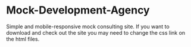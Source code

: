 # Mock-Development-Agency
Simple and mobile-responsive mock consulting site.
If you want to download and check out the site you may need to change the css link on the html files.
